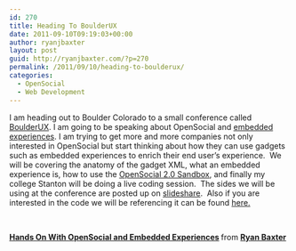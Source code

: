 ```yaml
---
id: 270
title: Heading To BoulderUX
date: 2011-09-10T09:19:03+00:00
author: ryanjbaxter
layout: post
guid: http://ryanjbaxter.com/?p=270
permalink: /2011/09/10/heading-to-boulderux/
categories:
  - OpenSocial
  - Web Development
---
```

I am heading out to Boulder Colorado to a small conference called <a href="http://boulderux.com/" target="_blank">BoulderUX</a>. I am going to be speaking about OpenSocial and <a href="http://opensocial-resources.googlecode.com/svn/spec/trunk/Core-Gadget.xml#Embedded-Experiences" target="_blank">embedded experiences</a>. I am trying to get more and more companies not only interested in OpenSocial but start thinking about how they can use gadgets such as embedded experiences to enrich their end user&#8217;s experience.  We will be covering the anatomy of the gadget XML, what an embedded experience is, how to use the <a href="http://sandbox.opensocial2.org:8080/collabapp/index.html" target="_blank">OpenSocial 2.0 Sandbox</a>, and finally my college Stanton will be doing a live coding session.  The sides we will be using at the conference are posted up on <a href=" http://www.slideshare.net/ryanjbaxter/hands-on-with-opensocial-and-embedded-experiences-9196859" target="_blank">slideshare</a>.  Also if you are interested in the code we will be referencing it can be found <a href="https://gist.github.com/cb936123966efa6abbae" target="_blank">here.</a>

&nbsp;

<div class="jetpack-video-wrapper">
  <div style="margin-bottom:5px">
    <strong> <a href="https://www.slideshare.net/ryanjbaxter/hands-on-with-opensocial-and-embedded-experiences-9196859" title="Hands On With OpenSocial and Embedded Experiences" target="_blank">Hands On With OpenSocial and Embedded Experiences</a> </strong> from <strong><a href="http://www.slideshare.net/ryanjbaxter" target="_blank">Ryan Baxter</a></strong>
  </div>
</div>

&nbsp;